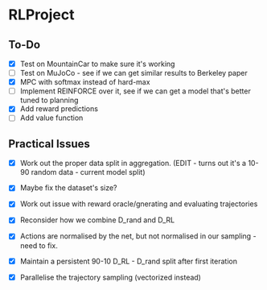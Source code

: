 # RLProject

## To-Do

- [x] Test on MountainCar to make sure it's working
- [ ] Test on MuJoCo - see if we can get similar results to Berkeley paper
- [x] MPC with softmax instead of hard-max
- [ ] Implement REINFORCE over it, see if we can get a model that's better tuned to planning
- [x] Add reward predictions
- [ ] Add value function

## Practical Issues

- [x] Work out the proper data split in aggregation. (EDIT - turns out it's a 10-90 random data - current model split)
- [x] Maybe fix the dataset's size?
- [x] Work out issue with reward oracle/gnerating and evaluating trajectories
- [x] Reconsider how we combine D_rand and D_RL
- [x] Actions are normalised by the net, but not normalised in our sampling - need to fix.
- [x] Maintain a persistent 90-10 D_RL - D_rand split after first iteration
- [x] Parallelise the trajectory sampling (vectorized instead)


